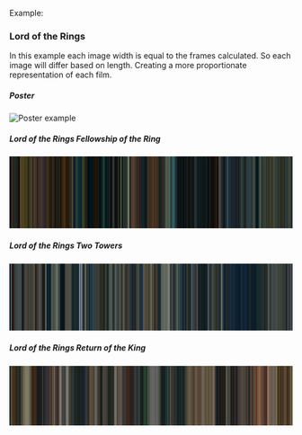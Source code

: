Example:

### Lord of the Rings

In this example each image width is equal to the frames calculated.
So each image will differ based on length.
Creating a more proportionate representation of each film.

##### Poster
![Poster example](Poster.png)

##### Lord of the Rings Fellowship of the Ring
![Lord of the Rings Fellowship of the Ring](LordoftheRingsFellowshipoftheRing.png)

##### Lord of the Rings Two Towers
![Lord of the Rings Two Towers](LordoftheRingsTwoTowers.png)

##### Lord of the Rings Return of the King
![Lord of the Rings Return of the King](LordoftheRingsReturnoftheKing.png)

